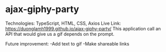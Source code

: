 # ajax-giphy-party
Technologies: TypeScript, HTML, CSS, Axios
Live Link: https://duonglamh1999.github.io/ajax-giphy-party/
This application call an API that would give us a gif depends on the prompt.

Future improvement: 
  -Add text to gif
  -Make shareable links

